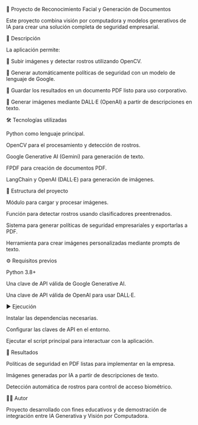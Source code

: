 📌 Proyecto de Reconocimiento Facial y Generación de Documentos

Este proyecto combina visión por computadora y modelos generativos de IA para crear una solución completa de seguridad empresarial.

🚀 Descripción

La aplicación permite:

📂 Subir imágenes y detectar rostros utilizando OpenCV.

🤖 Generar automáticamente políticas de seguridad con un modelo de lenguaje de Google.

📝 Guardar los resultados en un documento PDF listo para uso corporativo.

🎨 Generar imágenes mediante DALL·E (OpenAI) a partir de descripciones en texto.

🛠️ Tecnologías utilizadas

Python como lenguaje principal.

OpenCV para el procesamiento y detección de rostros.

Google Generative AI (Gemini) para generación de texto.

FPDF para creación de documentos PDF.

LangChain y OpenAI (DALL·E) para generación de imágenes.

📂 Estructura del proyecto

Módulo para cargar y procesar imágenes.

Función para detectar rostros usando clasificadores preentrenados.

Sistema para generar políticas de seguridad empresariales y exportarlas a PDF.

Herramienta para crear imágenes personalizadas mediante prompts de texto.

⚙️ Requisitos previos

Python 3.8+

Una clave de API válida de Google Generative AI.

Una clave de API válida de OpenAI para usar DALL·E.

▶️ Ejecución

Instalar las dependencias necesarias.

Configurar las claves de API en el entorno.

Ejecutar el script principal para interactuar con la aplicación.

📑 Resultados

Políticas de seguridad en PDF listas para implementar en la empresa.

Imágenes generadas por IA a partir de descripciones de texto.

Detección automática de rostros para control de acceso biométrico.

👨‍💻 Autor

Proyecto desarrollado con fines educativos y de demostración de integración entre IA Generativa y Visión por Computadora.
